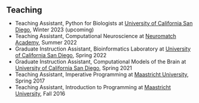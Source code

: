 <h1 id="teaching"></h1>

<h2 style="margin: 60px 0px 10px;">Teaching</h2>

<ul>
  <li>
    Teaching Assistant, Python for Biologists at <a href="https://www.ucsd.edu/">University of California San Diego</a>, Winter 2023 (upcoming)
  </li>
  <li>
    Teaching Assistant, Computational Neuroscience at <a href="https://www.neuromatchacademy.org/">Neuromatch Academy</a>, Summer 2022
  </li>
  <li>
    Graduate Instruction Assistant, Bioinformatics Laboratory at <a href="https://www.ucsd.edu/">University of California San Diego</a>, Spring 2022
  </li>
  <li>
    Graduate Instruction Assistant, Computational Models of the Brain at <a href="https://www.ucsd.edu/">University of California San Diego</a>, Spring 2021
  </li>
  <li>
    Teaching Assistant, Imperative Programming at <a href="https://www.maastrichtuniversity.nl/">Maastricht University</a>, Spring 2017
  </li>
  <li>
    Teaching Assistant, Introduction to Programming at <a href="https://www.maastrichtuniversity.nl/">Maastricht University</a>, Fall 2016
  </li>
</ul>
